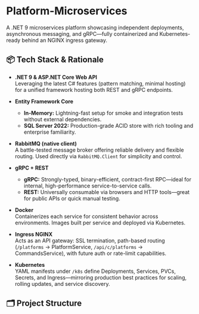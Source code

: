 # Platform-Microservices

A .NET 9 microservices platform showcasing independent deployments, asynchronous messaging, and gRPC—fully containerized and Kubernetes-ready behind an NGINX ingress gateway.

## 📦 Tech Stack & Rationale

- **.NET 9 & ASP.NET Core Web API**  
  Leveraging the latest C# features (pattern matching, minimal hosting) for a unified framework hosting both REST and gRPC endpoints.

- **Entity Framework Core**  
  - **In-Memory:** Lightning-fast setup for smoke and integration tests without external dependencies.  
  - **SQL Server 2022:** Production-grade ACID store with rich tooling and enterprise familiarity.

- **RabbitMQ (native client)**  
  A battle-tested message broker offering reliable delivery and flexible routing. Used directly via `RabbitMQ.Client` for simplicity and control.

- **gRPC + REST**  
  - **gRPC:** Strongly-typed, binary-efficient, contract-first RPC—ideal for internal, high-performance service-to-service calls.  
  - **REST:** Universally consumable via browsers and HTTP tools—great for public APIs or quick manual testing.

- **Docker**  
  Containerizes each service for consistent behavior across environments. Images built per service and deployed via Kubernetes.

- **Ingress NGINX**  
  Acts as an API gateway: SSL termination, path-based routing (`/platforms` → PlatformService, `/api/c/platforms` → CommandsService), with future auth or rate-limit capabilities.

- **Kubernetes**  
  YAML manifests under `/k8s` define Deployments, Services, PVCs, Secrets, and Ingress—mirroring production best practices for scaling, rolling updates, and service discovery.

## 🗂 Project Structure

